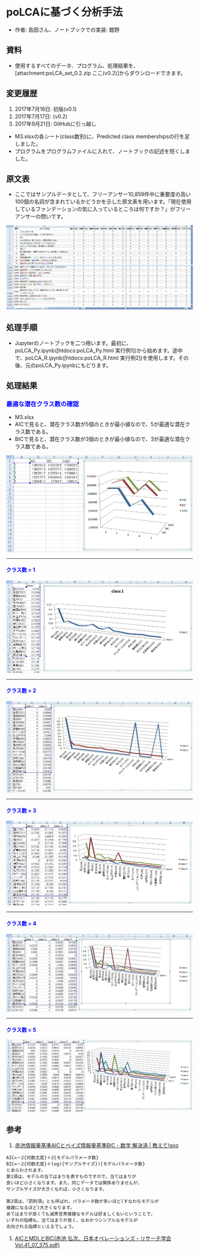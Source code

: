 # poLCAに基づく分析手法
 * 作者: 島田さん、ノートブックでの実装: 舘野
## 資料
 * 使用するすべてのデータ、プログラム、処理結果を、[attachment:poLCA_set_0.2.zip ここ(v0.2)]からダウンロードできます。
## 変更履歴
1. 2017年7月16日: 初版(v0.1)
1. 2017年7月17日: (v0.2)
1. 2017年9月21日: GitHubに引っ越し
  * M3.xlsxの各シート(class数別)に、Predicted class membershipsの行を足しました。
  * プログラムをプログラムファイルに入れて、ノートブックの記述を短くしました。

## 原文表
 * ここではサンプルデータとして、フリーアンサー10,859件中に重要度の高い100個の名詞が含まれているかどうかを示した原文表を用います。「現在使用しているファンデーションの気に入っているところは何ですか？」がフリーアンサーの問いです。

 ![](pict/WS000088.JPG)

## 処理手順
 * Jupyterのノートブックを二つ用います。最初に、poLCA_Py.ipynb([htdocs:poLCA_Py.html 実行例1])から始めます。途中で、poLCA_R.ipynb([htdocs:poLCA_R.html 実行例2])を使用します。その後、元のpoLCA_Py.ipynbにもどります。

## 処理結果
### <font color="Blue">最適な潜在クラス数の確認</font>
* M3.xlsx
 * AICで見ると、潜在クラス数が5個のときが最小値なので、5が最適な潜在クラス数である。
 * BICで見ると、潜在クラス数が3個のときが最小値なので、3が最適な潜在クラス数である。

  ![](pict/WS000089.JPG)

----
#### <font color="Blue">クラス数 = 1</font>

  ![](pict/WS000090.JPG)

----
#### <font color="Blue">クラス数 = 2</font>

  ![](pict/WS000091.JPG)

----
#### <font color="Blue">クラス数 = 3</font>

  ![](pict/WS000092.JPG)

----
#### <font color="Blue">クラス数 = 4</font>

  ![](pict/WS000093.JPG)

----
#### <font color="Blue">クラス数 = 5</font>

  ![](pict/WS000094.JPG)

## 参考
1. [赤池情報量基準AICとベイズ情報量基準BIC - 数学 解決済 | 教えて!goo](https://oshiete.goo.ne.jp/qa/7913311.html)

  ```
  AIC=－2{対数尤度}＋2{モデルパラメータ数}
  BIC=－2{対数尤度}＋log({サンプルサイズ}){モデルパラメータ数}
  とあらわされます。
  第1項は，モデルの当てはまりを表すものですので，当てはまりが
  良いほど小さくなります。また，同じデータでは関係ありませんが，
  サンプルサイズが大きくなれば，小さくなります。

  第2項は，「罰則項」とも呼ばれ，パラメータ数が多いほど(すなわちモデルが
  複雑になるほど)大きくなります。
  あてはまりが良くても滅茶苦茶複雑なモデルは好ましくないということで，
  いずれの指標も，当てはまりが良く，なおかつシンプルなモデルが
  志向される指標といえるでしょう。
  ```
1. [AICとMDLとBIC(赤池 弘次、日本オペレーションズ・リサーチ学会Vol.41_07_375.pdf)](http://www.orsj.or.jp/~archive/pdf/bul/Vol.41_07_375.pdf)

